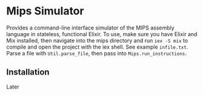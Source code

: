 # Mips Simulator
Provides a command-line interface simulator of the MIPS assembly language in stateless, functional Elixir.
To use, make sure you have Elixir and Mix installed, then navigate into the mips directory and run `iex -S mix` to compile and open the project with the iex shell.
See example `infile.txt`.
Parse a file with `Util.parse_file`, then pass into `Mips.run_instructions`.

## Installation

Later
